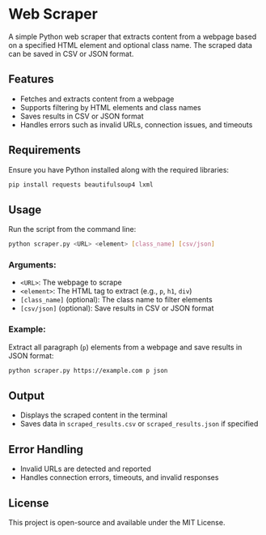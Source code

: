 # Web Scraper

A simple Python web scraper that extracts content from a webpage based on a specified HTML element and optional class name. The scraped data can be saved in CSV or JSON format.

## Features
- Fetches and extracts content from a webpage
- Supports filtering by HTML elements and class names
- Saves results in CSV or JSON format
- Handles errors such as invalid URLs, connection issues, and timeouts

## Requirements
Ensure you have Python installed along with the required libraries:
```sh
pip install requests beautifulsoup4 lxml
```

## Usage
Run the script from the command line:
```sh
python scraper.py <URL> <element> [class_name] [csv/json]
```

### Arguments:
- `<URL>`: The webpage to scrape
- `<element>`: The HTML tag to extract (e.g., `p`, `h1`, `div`)
- `[class_name]` (optional): The class name to filter elements
- `[csv/json]` (optional): Save results in CSV or JSON format

### Example:
Extract all paragraph (`p`) elements from a webpage and save results in JSON format:
```sh
python scraper.py https://example.com p json
```

## Output
- Displays the scraped content in the terminal
- Saves data in `scraped_results.csv` or `scraped_results.json` if specified

## Error Handling
- Invalid URLs are detected and reported
- Handles connection errors, timeouts, and invalid responses

## License
This project is open-source and available under the MIT License.

